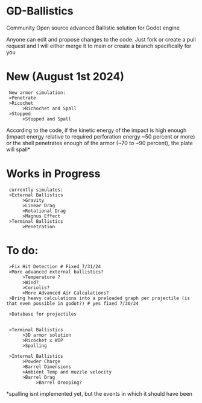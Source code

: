 # GD-Ballistics

Community Open source advanced Ballistic solution for Godot engine

Anyone can edit and propose changes to the code. Just fork or create a pull request and I will either merge it to main or create a branch specifically for you

# New (August 1st 2024)
     New armor simulation:
     >Penetrate
     >Ricochet
          >Richochet and Spall
     >Stopped
          >Stopped and Spall

According to the code, if the kinetic energy of the impact is high enough (impact energy relative to required perforation energy ~50 percent or more) or the shell penetrates enough of the armor (~70 to ~90 percent), the plate will spall*

# Works in Progress

     currently simulates:
     >External Ballistics
          >Gravity
          >Linear Drag
          >Rotational Drag
          >Magnus Effect
     >Terminal Ballistics     
          >Penetration
  

# To do:
     >Fix Hit Detection # Fixed 7/31/24
     >More advanced external ballistics?
          >Temperature ?
          >Wind?
          >Coriolis?
          >More Advanced Air Calculations?
     >Bring heavy calculations into a preloaded graph per projectile (is that even possible in godot?) # yes fixed 7/30/24

     >Database for projectiles


     >Terminal Ballistics
          >3D armor solution 
          >Ricochet x WIP
          >Spalling
     
     >Internal Ballistics
          >Powder Charge
          >Barrel Dimensions
          >Ambient Temp and muzzle velocity
          >Barrel Drag
               >Barrel Drooping?


*spalling isnt implemented yet, but the events in which it should have been

